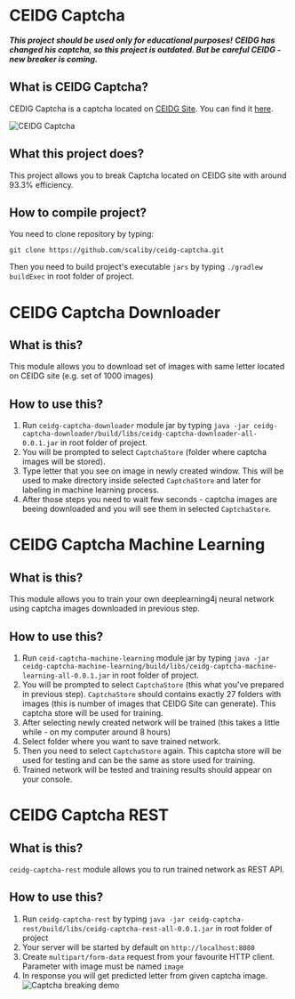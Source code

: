 # CEIDG Captcha
***This project should be used only for educational purposes!***
***CEIDG has changed his captcha, so this project is outdated. But be careful CEIDG - new breaker is coming.***
## What is CEIDG Captcha?
CEDIG Captcha is a captcha located on [CEIDG Site](https://prod.ceidg.gov.pl/ceidg.cms.engine/). You can find it [here](https://prod.ceidg.gov.pl/ceidg/ceidg.public.ui/Search.aspx).

![CEIDG Captcha](https://i.imgur.com/iTujmQz.png)

## What this project does?
This project allows you to break Captcha located on CEIDG site with around 93.3% efficiency.

## How to compile project?
You need to clone repository by typing:
```
git clone https://github.com/scaliby/ceidg-captcha.git
```
Then you need to build project's executable `jars` by typing `./gradlew buildExec` in root folder of project.

# CEIDG Captcha Downloader
## What is this?
This module allows you to download set of images with same letter located on CEIDG site (e.g. set of 1000 images)
## How to use this?
 1. Run `ceidg-captcha-downloader` module jar by typing `java -jar ceidg-captcha-downloader/build/libs/ceidg-captcha-downloader-all-0.0.1.jar` in root folder of project.
 1. You will be prompted to select `CaptchaStore` (folder where captcha images will be stored).
 1. Type letter that you see on image in newly created window. This will be used to make directory inside selected `CaptchaStore` and later for labeling in machine learning process.
 1. After those steps you need to wait few seconds - captcha images are beeing downloaded and you will see them in selected `CaptchaStore`.

# CEIDG Captcha Machine Learning
## What is this?
This module allows you to train your own deeplearning4j neural network using captcha images downloaded in previous step.
## How to use this?
1. Run `ceid-captcha-machine-learning` module jar by typing `java -jar ceidg-captcha-machine-learning/build/libs/ceidg-captcha-machine-learning-all-0.0.1.jar` in root folder of project.
1. You will be prompted to select `CaptchaStore` (this what you've prepared in previous step). `CaptchaStore` should contains exactly 27 folders with images (this is number of images that CEIDG Site can generate). This captcha store will be used for training.
1. After selecting newly created network will be trained (this takes a little while - on my computer around 8 hours)
1. Select folder where you want to save trained network.
1. Then you need to select `CaptchaStore` again. This captcha store will be used for testing and can be the same as store used for training.
1. Trained network will be tested and training results should appear on your console.

# CEIDG Captcha REST
## What is this?
`ceidg-captcha-rest` module allows you to run trained network as REST API.
## How to use this?
1. Run `ceidg-captcha-rest` by typing `java -jar ceidg-captcha-rest/build/libs/ceidg-captcha-rest-all-0.0.1.jar` in root folder of project
1. Your server will be started by default on `http://localhost:8080`
1. Create `multipart/form-data` request from your favourite HTTP client. Parameter with image must be named `image`
1. In response you will get predicted letter from given captcha image.
![Captcha breaking demo](https://i.imgur.com/FUYeOg5.png)
